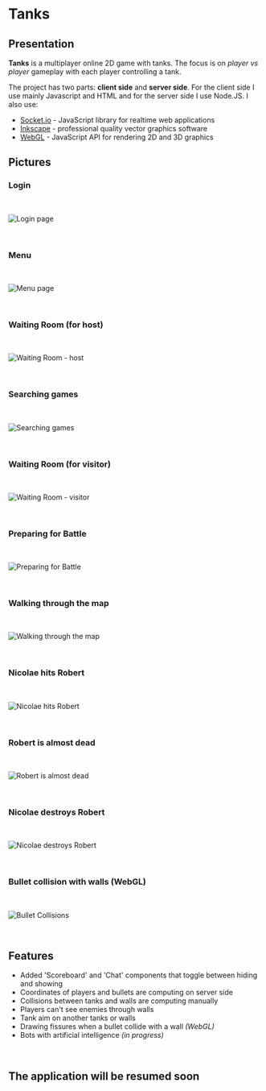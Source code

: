 # Tanks

## Presentation
**Tanks** is a multiplayer online 2D game with tanks. The focus is on *player vs player* gameplay with each player controlling a tank.

The project has two parts: **client side** and **server side**. For the client side I use mainly Javascript and HTML and for the server side I use Node.JS. I also use:
- [Socket.io](https://socket.io/) - JavaScript library for realtime web applications 
- [Inkscape](https://inkscape.org/) - professional quality vector graphics software
- [WebGL](https://www.khronos.org/webgl/wiki/Main_Page) - JavaScript API for rendering 2D and 3D graphics


## Pictures

### Login

<br/>

![Login page](./img/Login.png?raw=true)

<br/>

### Menu

<br/>

![Menu page](./img/Menu.png?raw=true)

<br/>

### Waiting Room (for host)

<br/>

![Waiting Room - host](./img/Waiting%20Room%20-%20For%20Host.png?raw=true)

<br/>

### Searching games

<br/>

![Searching games](./img/Searching%20Games.png?raw=true)

<br/>

### Waiting Room (for visitor)

<br/>

![Waiting Room - visitor](./img/Waiting%20Room%20-%20For%20Visitor.png?raw=true)

<br/>

### Preparing for Battle

<br/>

![Preparing for Battle](./img/Preparing%20for%20battle.png?raw=true)

<br/>

### Walking through the map

<br/>

![Walking through the map](./img/Walking%20through%20the%20map.png?raw=true)

<br/>

### Nicolae hits Robert

<br/>

![Nicolae hits Robert](./img/Nicolae%20hits%20Robert.png?raw=true)

<br/>

### Robert is almost dead

<br/>

![Robert is almost dead](./img/Robert%20is%20almost%20dead.png?raw=true)

<br/>

### Nicolae destroys Robert

<br/>

![Nicolae destroys Robert](./img/Nicolae%20destroys%20Robert.png?raw=true)

<br/>

### Bullet collision with walls (WebGL)

<br/>

![Bullet Collisions](./img/Bullet%20collisions%20with%20walls.png?raw=true)

<br/>


## Features

- Added 'Scoreboard' and 'Chat' components that toggle between hiding and showing
- Coordinates of players and bullets are computing on server side
- Collisions between tanks and walls are computing manually
- Players can't see enemies through walls
- Tank aim on another tanks or walls
- Drawing fissures when a bullet collide with a wall *(WebGL)*
- Bots with artificial intelligence *(in progress)*

<br/>

## The application will be resumed soon
